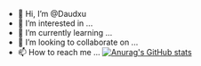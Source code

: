 - 👋 Hi, I’m @Daudxu
- 👀 I’m interested in ...
- 🌱 I’m currently learning ...
- 💞️ I’m looking to collaborate on ...
- 📫 How to reach me ...
[![Anurag's GitHub stats](https://github-readme-stats.vercel.app/api?username=Daudxu)](https://github.com/anuraghazra/github-readme-stats)
<!---
Daudxu/Daudxu is a ✨ special ✨ repository because its `README.md` (this file) appears on your GitHub profile.
You can click the Preview link to take a look at your changes.
--->
